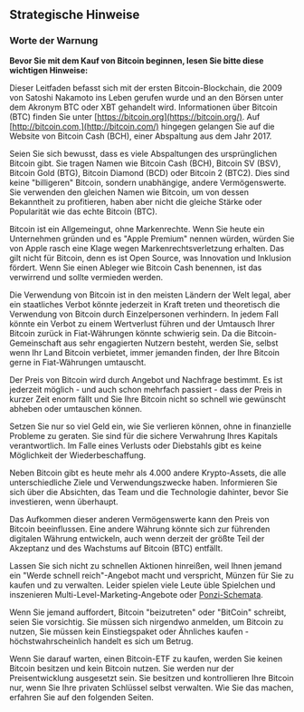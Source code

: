 ## Strategische Hinweise

### Worte der Warnung

**Bevor Sie mit dem Kauf von Bitcoin beginnen, lesen Sie bitte diese wichtigen Hinweise:**

Dieser Leitfaden befasst sich mit der ersten Bitcoin-Blockchain, die 2009 von Satoshi Nakamoto ins Leben gerufen wurde und an den Börsen unter dem Akronym BTC oder XBT gehandelt wird. Informationen über Bitcoin (BTC) finden Sie unter [https://bitcoin.org](https://bitcoin.org/). Auf [http://bitcoin.com,](http://bitcoin.com/) hingegen gelangen Sie auf die Website von Bitcoin Cash (BCH), einer Abspaltung aus dem Jahr 2017.

Seien Sie sich bewusst, dass es viele Abspaltungen des ursprünglichen Bitcoin gibt. Sie tragen Namen wie Bitcoin Cash (BCH), Bitcoin SV (BSV), Bitcoin Gold (BTG), Bitcoin Diamond (BCD) oder Bitcoin 2 (BTC2). Dies sind keine "billigeren" Bitcoin, sondern unabhängige, andere Vermögenswerte. Sie verwenden den gleichen Namen wie Bitcoin, um von dessen Bekanntheit zu profitieren, haben aber nicht die gleiche Stärke oder Popularität wie das echte Bitcoin (BTC).

Bitcoin ist ein Allgemeingut, ohne Markenrechte. Wenn Sie heute ein Unternehmen gründen und es "Apple Premium" nennen würden, würden Sie von Apple rasch eine Klage wegen Markenrechtsverletzung erhalten. Das gilt nicht für Bitcoin, denn es ist Open Source, was Innovation und Inklusion fördert. Wenn Sie einen Ableger wie Bitcoin Cash benennen, ist das verwirrend und sollte vermieden werden.

Die Verwendung von Bitcoin ist in den meisten Ländern der Welt legal, aber ein staatliches Verbot könnte jederzeit in Kraft treten und theoretisch die Verwendung von Bitcoin durch Einzelpersonen verhindern. In jedem Fall könnte ein Verbot zu einem Wertverlust führen und der Umtausch Ihrer Bitcoin zurück in Fiat-Währungen könnte schwierig sein. Da die Bitcoin-Gemeinschaft aus sehr engagierten Nutzern besteht, werden Sie, selbst wenn Ihr Land Bitcoin verbietet, immer jemanden finden, der Ihre Bitcoin gerne in Fiat-Währungen umtauscht.

Der Preis von Bitcoin wird durch Angebot und Nachfrage bestimmt. Es ist jederzeit möglich - und auch schon mehrfach passiert - dass der Preis in kurzer Zeit enorm fällt und Sie Ihre Bitcoin nicht so schnell wie gewünscht abheben oder umtauschen können.

Setzen Sie nur so viel Geld ein, wie Sie verlieren können, ohne in finanzielle Probleme zu geraten. Sie sind für die sichere Verwahrung Ihres Kapitals verantwortlich. Im Falle eines Verlusts oder Diebstahls gibt es keine Möglichkeit der Wiederbeschaffung.

Neben Bitcoin gibt es heute mehr als 4.000 andere Krypto-Assets, die alle unterschiedliche Ziele und Verwendungszwecke haben. Informieren Sie sich über die Absichten, das Team und die Technologie dahinter, bevor Sie investieren, wenn überhaupt.

Das Aufkommen dieser anderen Vermögenswerte kann den Preis von Bitcoin beeinflussen. Eine andere Währung könnte sich zur führenden digitalen Währung entwickeln, auch wenn derzeit der größte Teil der Akzeptanz und des Wachstums auf Bitcoin (BTC) entfällt.

Lassen Sie sich nicht zu schnellen Aktionen hinreißen, weil Ihnen jemand ein "Werde schnell reich"-Angebot macht und verspricht, Münzen für Sie zu kaufen und zu verwalten. Leider spielen viele Leute üble Spielchen und inszenieren Multi-Level-Marketing-Angebote oder [Ponzi-Schemata](https://anita.link/ponzi).

Wenn Sie jemand auffordert, Bitcoin "beizutreten" oder "BitCoin" schreibt, seien Sie vorsichtig. Sie müssen sich nirgendwo anmelden, um Bitcoin zu nutzen, Sie müssen kein Einstiegspaket oder Ähnliches kaufen - höchstwahrscheinlich handelt es sich um Betrug.

Wenn Sie darauf warten, einen Bitcoin-ETF zu kaufen, werden Sie keinen Bitcoin besitzen und kein Bitcoin nutzen. Sie werden nur der Preisentwicklung ausgesetzt sein. Sie besitzen und kontrollieren Ihre Bitcoin nur, wenn Sie Ihre privaten Schlüssel selbst verwalten. Wie Sie das machen, erfahren Sie auf den folgenden Seiten.
